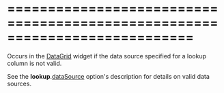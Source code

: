 ===========================================================================
===========================================================================

<!--shortDescription-->
Occurs in the [DataGrid](/Documentation/ApiReference/UI_Widgets/dxDataGrid/) widget if the data source specified for a lookup column is not valid.
<!--/shortDescription-->

<!--fullDescription-->
See the **lookup**.[dataSource](/Documentation/ApiReference/UI_Widgets/dxDataGrid/Configuration/columns/lookup/#dataSource) option's description for details on valid data sources.
<!--/fullDescription-->
